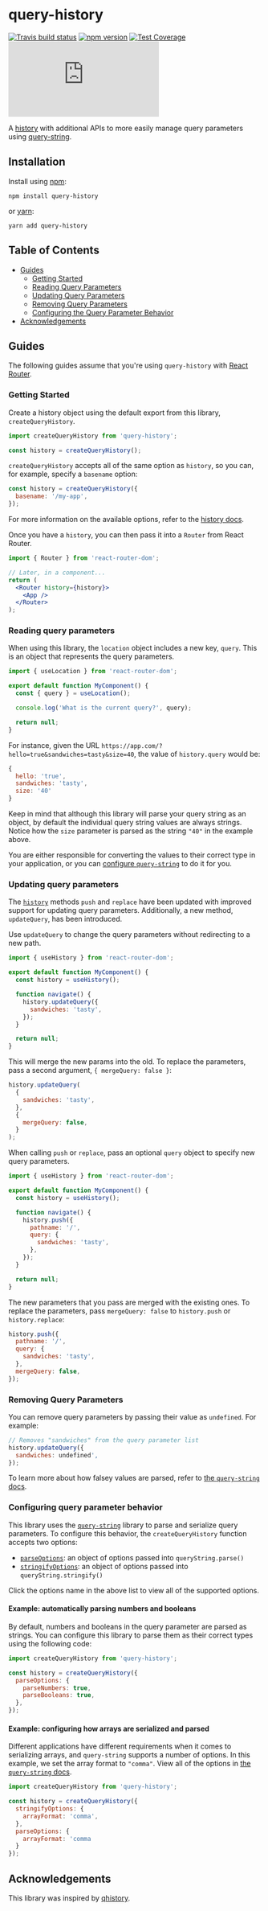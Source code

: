 # query-history

[![Travis build status](http://img.shields.io/travis/jamesplease/query-history.svg?style=flat)](https://travis-ci.org/jamesplease/query-history)
[![npm version](https://img.shields.io/npm/v/query-history.svg)](https://www.npmjs.com/package/query-history)
[![Test Coverage](https://coveralls.io/repos/github/jamesplease/query-history/badge.svg?branch=master)](https://coveralls.io/github/jamesplease/query-history?branch=master)
[![gzip size](http://img.badgesize.io/https://unpkg.com/query-history/dist/index.js?compression=gzip)](https://unpkg.com/query-history/dist/index.js)

A [history](https://github.com/ReactTraining/history) with additional APIs to more easily manage query parameters
using [query-string](https://github.com/sindresorhus/query-string).

## Installation

Install using [npm](https://www.npmjs.com):

```
npm install query-history
```

or [yarn](https://yarnpkg.com/):

```
yarn add query-history
```

## Table of Contents

- [Guides](#guides)
  - [Getting Started](#getting-started)
  - [Reading Query Parameters](#reading-query-parameters)
  - [Updating Query Parameters](#updating-query-parameters)
  - [Removing Query Parameters](#removing-query-parameters)
  - [Configuring the Query Parameter Behavior](#configuring-query-parameter-behavior)
- [Acknowledgements](#acknowledgements)

## Guides

The following guides assume that you're using `query-history` with [React Router](https://github.com/ReactTraining/react-router).

### Getting Started

Create a history object using the default export from this library, `createQueryHistory`.

```js
import createQueryHistory from 'query-history';

const history = createQueryHistory();
```

`createQueryHistory` accepts all of the same option as `history`, so you can, for example, specify a `basename` option:

```js
const history = createQueryHistory({
  basename: '/my-app',
});
```

For more information on the available options, refer to the
[history docs](https://github.com/ReactTraining/history/blob/master/docs/GettingStarted.md).

Once you have a `history`, you can then pass it into a `Router` from React Router.

```jsx
import { Router } from 'react-router-dom';

// Later, in a component...
return (
  <Router history={history}>
    <App />
  </Router>
);
```

### Reading query parameters

When using this library, the `location` object includes a new key, `query`. This is
an object that represents the query parameters.

```js
import { useLocation } from 'react-router-dom';

export default function MyComponent() {
  const { query } = useLocation();

  console.log('What is the current query?', query);

  return null;
}
```

For instance, given the URL `https://app.com/?hello=true&sandwiches=tasty&size=40`, the value of `history.query` would be:

```js
{
  hello: 'true',
  sandwiches: 'tasty',
  size: '40'
}
```

Keep in mind that although this library will parse your query string as an object, by default the individual query string
values are always strings. Notice how the `size` parameter is parsed as the string `"40"` in the example above.

You are either responsible for converting the values to their correct type in your application, or you can [configure
`query-string`](https://github.com/jamesplease/query-history#configuring-query-parameter-behavior) to do it for you.

### Updating query parameters

The [`history`](https://github.com/ReactTraining/history) methods `push` and `replace` have been updated with improved
support for updating query parameters. Additionally, a new method, `updateQuery`, has been introduced.

Use `updateQuery` to change the query parameters without redirecting to a new path.

```js
import { useHistory } from 'react-router-dom';

export default function MyComponent() {
  const history = useHistory();

  function navigate() {
    history.updateQuery({
      sandwiches: 'tasty',
    });
  }

  return null;
}
```

This will merge the new params into the old. To replace the parameters, pass a second argument, `{ mergeQuery: false }`:

```js
history.updateQuery(
  {
    sandwiches: 'tasty',
  },
  {
    mergeQuery: false,
  }
);
```

When calling `push` or `replace`, pass an optional `query` object to specify new query parameters.

```js
import { useHistory } from 'react-router-dom';

export default function MyComponent() {
  const history = useHistory();

  function navigate() {
    history.push({
      pathname: '/',
      query: {
        sandwiches: 'tasty',
      },
    });
  }

  return null;
}
```

The new parameters that you pass are merged with the existing ones. To replace the parameters, pass `mergeQuery: false`
to `history.push` or `history.replace`:

```js
history.push({
  pathname: '/',
  query: {
    sandwiches: 'tasty',
  },
  mergeQuery: false,
});
```

### Removing Query Parameters

You can remove query parameters by passing their value as `undefined`. For example:

```js
// Removes "sandwiches" from the query parameter list
history.updateQuery({
  sandwiches: undefined',
});
```

To learn more about how falsey values are parsed, refer to [the `query-string` docs](https://github.com/sindresorhus/query-string#falsy-values).

### Configuring query parameter behavior

This library uses the [`query-string`](https://github.com/sindresorhus/query-string) library to parse and serialize query parameters. To configure this
behavior, the `createQueryHistory` function accepts two options:

- [`parseOptions`](https://github.com/sindresorhus/query-string#parsestring-options): an object of options passed into `queryString.parse()`
- [`stringifyOptions`](https://github.com/sindresorhus/query-string#stringifyobject-options): an object of options passed into `queryString.stringify()`

Click the options name in the above list to view all of the supported options.

#### Example: automatically parsing numbers and booleans

By default, numbers and booleans in the query parameter are parsed as strings. You can configure this library to parse them
as their correct types using the following code:

```js
import createQueryHistory from 'query-history';

const history = createQueryHistory({
  parseOptions: {
    parseNumbers: true,
    parseBooleans: true,
  },
});
```

#### Example: configuring how arrays are serialized and parsed

Different applications have different requirements when it comes to serializing arrays, and `query-string` supports
a number of options. In this example, we set the array format to `"comma"`. View all of the options in
[the `query-string` docs](https://github.com/sindresorhus/query-string#arrayformat).

```js
import createQueryHistory from 'query-history';

const history = createQueryHistory({
  stringifyOptions: {
    arrayFormat: 'comma',
  },
  parseOptions: {
    arrayFormat: 'comma
  }
});
```

## Acknowledgements

This library was inspired by [qhistory](https://github.com/pshrmn/qhistory).

